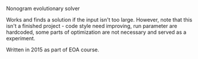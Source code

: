 Nonogram evolutionary solver

Works and finds a solution if the input isn't too large. However, note that this isn't a finished project - code style need improving, run parameter are hardcoded, some parts of optimization are not necessary and served as a experiment.

Written in 2015 as part of EOA course.
